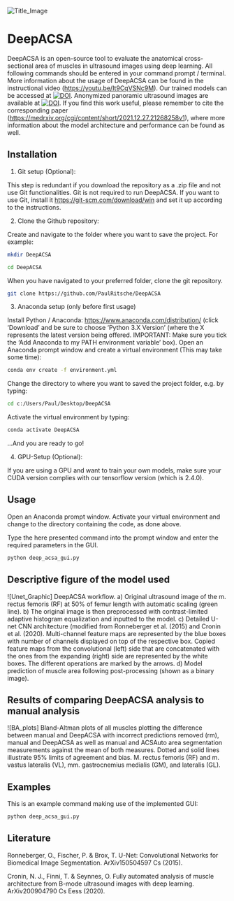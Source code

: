 ![Title_Image](https://user-images.githubusercontent.com/71383228/148084248-5e169761-a075-4c86-836a-e9b2cec56ef6.jpg)

# DeepACSA

DeepACSA is an open-source tool to evaluate the anatomical cross-sectional area of muscles in ultrasound images using deep learning.
All following commands should be entered in your command prompt / terminal.
More information about the usage of DeepACSA can be found in the instructional video (https://youtu.be/It9CqVSNc9M). 
Our trained models can be accessed at [![DOI](https://zenodo.org/badge/DOI/10.5281/zenodo.6953924.svg)](https://doi.org/10.5281/zenodo.6953924).
Anonymized panoramic ultrasound images are available at [![DOI](https://zenodo.org/badge/DOI/10.5281/zenodo.5799204.svg)](https://doi.org/10.5281/zenodo.5799204).
If you find this work useful, please remember to cite the corresponding paper (https://medrxiv.org/cgi/content/short/2021.12.27.21268258v1), where more information about the model architecture and performance can be found as well. 

## Installation 

1. Git setup (Optional): 

This step is redundant if you download the repository as a .zip file and not use Git functionalities. Git is not required to run DeepACSA.
If you want to use Git, install it https://git-scm.com/download/win and set it up according to the instructions. 

2. Clone the Github repository:

Create and navigate to the folder where you want to save the project. For example:

```sh
mkdir DeepACSA
```
```sh
cd DeepACSA
```

When you have navigated to your preferred folder, clone the git repository.
```sh
git clone https://github.com/PaulRitsche/DeepACSA
```

3. Anaconda setup (only before first usage)

Install Python / Anaconda: https://www.anaconda.com/distribution/ (click ‘Download’ and be sure to choose ‘Python 3.X Version’ (where the X represents the latest version being offered. IMPORTANT: Make sure you tick the ‘Add Anaconda to my PATH environment variable’ box).
Open an Anaconda prompt window and create a virtual environment (This may take some time):

```sh
conda env create -f environment.yml 
```
Change the directory to where you want to saved the project folder, e.g. by typing:

```sh
cd c:/Users/Paul/Desktop/DeepACSA
```

Activate the virtual environment by typing:

```sh
conda activate DeepACSA
```

...And you are ready to go!

4. GPU-Setup (Optional): 

If you are using a GPU and want to train your own models, make sure your CUDA version complies with our tensorflow version (which is 2.4.0). 

## Usage

Open an Anaconda prompt window.
Activate your virtual environment and change to the directory containing the code, as done above. 

Type the here presented command into the prompt window and enter the required parameters in the GUI. 

```sh
python deep_acsa_gui.py

```

## Descriptive figure of the model used

![Unet_Graphic]
DeepACSA workflow. a) Original ultrasound image of the m. rectus femoris (RF) at 50% of femur length with automatic scaling (green line). b) The original image is then preprocessed with contrast-limited adaptive histogram equalization and inputted to the model. c) Detailed U-net CNN architecture (modified from Ronneberger et al. (2015) and Cronin et al. (2020). Multi-channel feature maps are represented by the blue boxes with number of channels displayed on top of the respective box. Copied feature maps from the convolutional (left) side that are concatenated with the ones from the expanding (right) side are represented by the white boxes. The different operations are marked by the arrows. d) Model prediction of muscle area following post-processing (shown as a binary image). 


## Results of comparing DeepACSA analysis to manual analysis

![BA_plots]
Bland-Altman plots of all muscles plotting the difference between manual and DeepACSA with incorrect predictions removed (rm), manual and DeepACSA as well as manual and ACSAuto area segmentation measurements against the mean of both measures. Dotted and solid lines illustrate 95% limits of agreement and bias. M. rectus femoris (RF) and m. vastus lateralis (VL), mm. gastrocnemius medialis (GM), and lateralis (GL).

## Examples

This is an example command making use of the implemented GUI:
```sh
python deep_acsa_gui.py 
```

## Literature
Ronneberger, O., Fischer, P. & Brox, T. U-Net: Convolutional Networks for Biomedical Image Segmentation. ArXiv150504597 Cs (2015).

Cronin, N. J., Finni, T. & Seynnes, O. Fully automated analysis of muscle architecture from B-mode ultrasound images with deep learning. ArXiv200904790 Cs Eess (2020).
